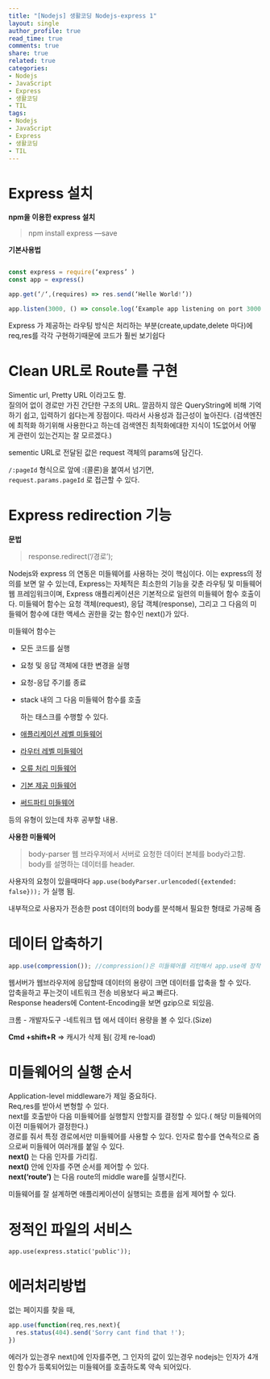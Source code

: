 ```yaml
---
title: "[Nodejs] 생활코딩 Nodejs-express 1"
layout: single
author_profile: true
read_time: true
comments: true
share: true
related: true
categories:
- Nodejs
- JavaScript
- Express
- 생활코딩
- TIL
tags:
- Nodejs
- JavaScript
- Express
- 생활코딩
- TIL
---
```


# Express 설치  


**npm을 이용한 express 설치** 

> npm install express —save

**기본사용법** 
```javascript

const express = require(‘express’ )
const app = express()

app.get(‘/‘,(requires) => res.send(‘Helle World!’))

app.listen(3000, () => console.log(‘Example app listening on port 3000!’))
```


Express 가 제공하는 라우팅 방식은 처리하는 부분(create,update,delete 마다)에 req,res를 각각 구현하기때문에 코드가 훨씬 보기쉽다

# Clean URL로 Route를 구현
Simentic url, Pretty URL 이라고도 함.  
질의어 없이 경로만 가진 간단한 구조의 URL. 깔끔하지 않은 QueryString에 비해 기억하기 쉽고, 입력하기 쉽다는게 장점이다. 따라서 사용성과 접근성이 높아진다.  (검색엔진 에 최적화 하기위해 사용한다고 하는데 검색엔진 최적화에대한 지식이 1도없어서 어떻게 관련이 있는건지는 잘 모르겠다.)

sementic URL로 전달된 값은 request 객체의 params에 담긴다.

`/:pageId` 형식으로 앞에 :(콜론)을 붙여서 넘기면,  
`request.params.pageId` 로 접근할 수 있다.

# Express redirection 기능
**문법**  
> response.redirect(‘/경로’);

Nodejs와 express 의 연동은 미들웨어를 사용하는 것이 핵심이다.   이는 express의 정의를 보면 알 수 있는데, Express는 자체적은 최소한의 기능을 갖춘 라우팅 및 미들웨어 웹 프레임워크이며, Express 애플리케이션은 기본적으로 일련의 미들웨어 함수 호출이다.
미들웨어 함수는 요청 객체(request), 응답 객체(response), 그리고 그 다음의 미들웨어 함수에 대한 액세스 권한을 갖는 함수인 next()가 있다.
  
미들웨어 함수는 
* 모든 코드를 실행
* 요청 및 응답 객체에 대한 변경을 실행
* 요청-응답 주기를 종료
* stack 내의 그 다음 미들웨어 함수를 호출
  
	하는 태스크를 수행할 수 있다.
	
	  
* 	[애플리케이션 레벨 미들웨어](http://https://expressjs.com/ko/guide/using-middleware.html#middleware.application)
* 	[라우터 레벨 미들웨어](http:/https://expressjs.com/ko/guide/using-middleware.html#middleware.router/)
* 	[오류 처리 미들웨어](http://https://expressjs.com/ko/guide/using-middleware.html#middleware.error-handling)
* 	[기본 제공 미들웨어](http://https://expressjs.com/ko/guide/using-middleware.html#middleware.built-in)
* 	[써드파티 미들웨어](http://https://expressjs.com/ko/guide/using-middleware.html#middleware.third-party)

등의 유형이 있는데 차후 공부할 내용.  

**사용한 미들웨어**  

> body-parser
웹 브라우저에서 서버로 요청한 데이터 본체를 body라고함.  
body를 설명하는 데이터를 header.  

사용자의 요청이 있을때마다
`app.use(bodyParser.urlencoded({extended: false}));`
가 실행 됨.  
  
내부적으로 사용자가 전송한 post 데이터의 body를 분석해서 필요한 형태로 가공해 줌  
  
# 데이터 압축하기

```javascript
app.use(compression()); //compression()은 미들웨어를 리턴해서 app.use에 장착
```
웹서버가 웹브라우저에 응답할때 데이터의 용량이 크면 데이터를 압축을 할 수 있다.    
압축을하고 푸는것이 네트워크 전송 비용보다 싸고 빠르다.    
Response headers에  Content-Encoding을 보면 gzip으로 되있음.  
  
크롬 - 개발자도구 -네트워크 탭
에서 데이터 용량을 볼 수 있다.(Size)
  
**Cmd +shift+R** => 캐시가 삭제 됨( 강제 re-load)
  
# 미들웨어의 실행 순서

Application-level middleware가 제일 중요하다.  
Req,res를 받아서 변형할 수 있다.  
next를 호출받아 다음 미들웨어를 실행할지 안할지를 결정할 수 있다.( 해당 미들웨어의 이전 미들웨어가 결정한다.)  
경로를 줘서 특정 경로에서만 미들웨어를 사용할 수 있다.
인자로 함수를 연속적으로 줌으로써 미들웨어 여러개를 붙일 수 있다.  
**next()** 는 다음 인자를 가리킴.  
**next()** 안에 인자를 주면 순서를 제어할 수 있다.  
**next(‘route’)** 는 다음 route의 middle ware를 실행시킨다.    
  
미들웨어를 잘 설계하면 애플리케이션이 실행되는 흐름을 쉽게 제어할 수 있다.  
  
# 정적인 파일의 서비스
`app.use(express.static('public'));`

# 에러처리방법

없는 페이지를 찾을 때,
```javascript
app.use(function(req,res,next){
  res.status(404).send('Sorry cant find that !');
})
```

에러가 있는경우 next()에 인자를주면, 그 인자의 값이 있는경우 nodejs는 인자가 4개인 함수가 등록되어있는 미들웨어를 호출하도록 약속 되어있다.